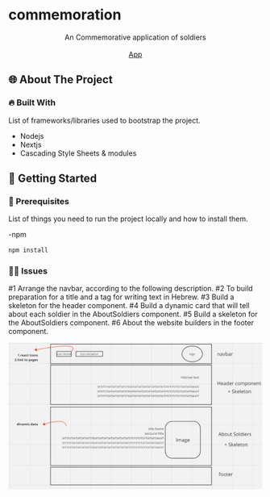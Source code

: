 # commemoration

<p align="center">
An Commemorative application of soldiers
<br/>
<br/>
<a href="https://nova-haim-s.vercel.app/">App</a>
</p>

<!-- ABOUT THE PROJECT -->

## 🌐 About The Project

### 🔥 Built With

List of frameworks/libraries used to bootstrap the project.

- Nodejs
- Nextjs
- Cascading Style Sheets & modules

<!-- GETTING STARTED -->

## 🚀 Getting Started

### 📃 Prerequisites

List of things you need to run the project locally and how to install them.

-npm

```sh
npm install
```

### 👩‍💻 Issues

#1 Arrange the navbar, according to the following description.
#2 To build preparation for a title and a tag for writing text in Hebrew.
#3 Build a skeleton for the header component.
#4 Build a dynamic card that will tell about each soldier in the AboutSoldiers component.
#5 Build a skeleton for the AboutSoldiers component.
#6 About the website builders in the footer component.

  <img src="./imageReadMe.png">
